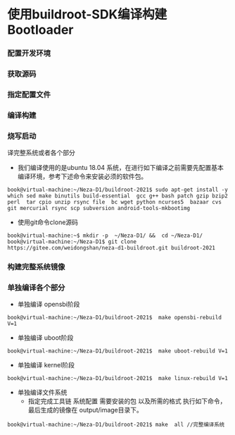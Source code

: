 # 使用buildroot-SDK编译构建Bootloader

### 配置开发环境



### 获取源码



### 指定配置文件



### 编译构建



### 烧写启动



译完整系统或者各个部分



* 我们编译使用的是ubuntu 18.04 系统，在进行如下编译之前需要先配置基本编译环境，参考下述命令来安装必须的软件包。

```shell
book@virtual-machine:~/Neza-D1/buildroot-2021$ sudo apt-get install -y which sed make binutils build-essential  gcc g++ bash patch gzip bzip2 perl  tar cpio unzip rsync file  bc wget python ncurses5  bazaar cvs git mercurial rsync scp subversion android-tools-mkbootimg
```

* 使用git命令clone源码

```shell
book@virtual-machine:~$ mkdir -p  ~/Neza-D1/ &&  cd ~/Neza-D1/
book@virtual-machine:~/Neza-D1$ git clone https://gitee.com/weidongshan/neza-d1-buildroot.git buildroot-2021
```

### 构建完整系统镜像




### 单独编译各个部分

* 单独编译 opensbi阶段
``` shell
book@virtual-machine:~/Neza-D1/buildroot-2021$  make opensbi-rebuild V=1
```

* 单独编译 uboot阶段
``` shell
book@virtual-machine:~/Neza-D1/buildroot-2021$  make uboot-rebuild V=1
```

* 单独编译 kernel阶段
``` shell
book@virtual-machine:~/Neza-D1/buildroot-2021$  make linux-rebuild V=1
```

* 单独编译文件系统
  * 指定完成工具链 系统配置 需要安装的包 以及所需的格式 执行如下命令，最后生成的镜像在 output/image目录下。
``` shell
book@virtual-machine:~/Neza-D1/buildroot-2021$ make  all //完整编译系统
```

